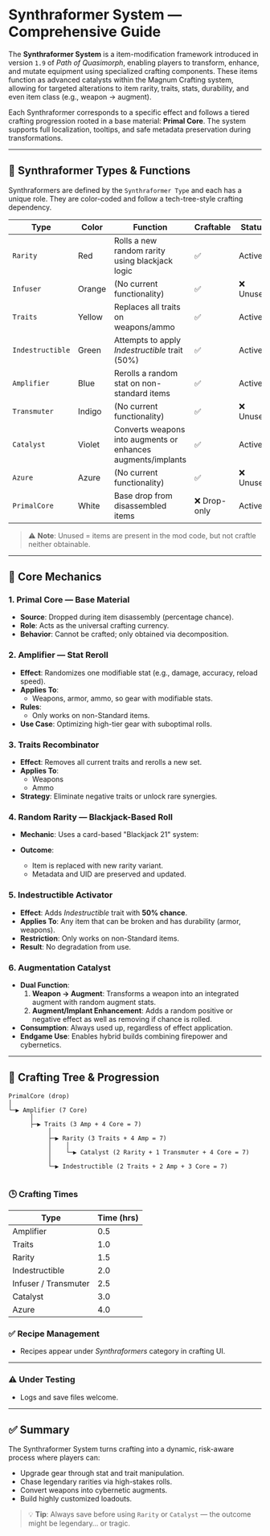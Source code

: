 # Synthraformer System — Comprehensive Guide

The **Synthraformer System** is a item-modification framework introduced in version `1.9` of *Path of Quasimorph*, enabling players to transform, enhance, and mutate equipment using specialized crafting components. These items function as advanced catalysts within the Magnum Crafting system, allowing for targeted alterations to item rarity, traits, stats, durability, and even item class (e.g., weapon → augment).

Each Synthraformer corresponds to a specific effect and follows a tiered crafting progression rooted in a base material: **Primal Core**. The system supports full localization, tooltips, and safe metadata preservation during transformations.


---

## 🔧 Synthraformer Types & Functions

Synthraformers are defined by the `Synthraformer Type` and each has a unique role. They are color-coded and follow a tech-tree-style crafting dependency.

| Type | Color | Function | Craftable | Status |
|------|------|--------|----------|--------|
| `Rarity` | Red | Rolls a new random rarity using blackjack logic | ✅ | Active |
| `Infuser` | Orange | (No current functionality) | ✅ | ❌ Unused |
| `Traits` | Yellow | Replaces all traits on weapons/ammo | ✅ | Active |
| `Indestructible` | Green | Attempts to apply *Indestructible* trait (50%) | ✅ | Active |
| `Amplifier` | Blue | Rerolls a random stat on non-standard items | ✅ | Active |
| `Transmuter` | Indigo | (No current functionality) | ✅ | ❌ Unused |
| `Catalyst` | Violet | Converts weapons into augments or enhances augments/implants | ✅ | Active |
| `Azure` | Azure | (No current functionality)| ✅ | ❌ Unused |
| `PrimalCore` | White | Base drop from disassembled items | ❌ Drop-only | Active |

> ⚠️ **Note**: Unused = items are present in the mod code, but not craftle neither obtainable.

---

## 🧪 Core Mechanics

### 1. **Primal Core — Base Material**
- **Source**: Dropped during item disassembly (percentage chance).
- **Role**: Acts as the universal crafting currency.
- **Behavior**: Cannot be crafted; only obtained via decomposition.

### 2. **Amplifier — Stat Reroll**
- **Effect**: Randomizes one modifiable stat (e.g., damage, accuracy, reload speed).
- **Applies To**:
  - Weapons, armor, ammo, so gear with modifiable stats.
- **Rules**:
  - Only works on non-Standard items.
- **Use Case**: Optimizing high-tier gear with suboptimal rolls.

### 3. **Traits Recombinator**
- **Effect**: Removes all current traits and rerolls a new set.
- **Applies To**:
  - Weapons
  - Ammo
- **Strategy**: Eliminate negative traits or unlock rare synergies.

### 4. **Random Rarity — Blackjack-Based Roll**
- **Mechanic**: Uses a card-based "Blackjack 21" system:

- **Outcome**:
  - Item is replaced with new rarity variant.
  - Metadata and UID are preserved and updated.

### 5. **Indestructible Activator**
- **Effect**: Adds *Indestructible* trait with **50% chance**.
- **Applies To**: Any item that can be broken and has durability (armor, weapons).
- **Restriction**: Only works on non-Standard items.
- **Result**: No degradation from use.

### 6. **Augmentation Catalyst**
- **Dual Function**:
  1. **Weapon → Augment**: Transforms a weapon into an integrated augment with random augment stats.
  2. **Augment/Implant Enhancement**: Adds a random positive or negative effect as well as removing if chance is rolled.
- **Consumption**: Always used up, regardless of effect application.
- **Endgame Use**: Enables hybrid builds combining firepower and cybernetics.


---

## 🔗 Crafting Tree & Progression

```text
PrimalCore (drop)
│
└─▶ Amplifier (7 Core) 
      │
      ├─▶ Traits (3 Amp + 4 Core = 7)
           │
           ├─▶ Rarity (3 Traits + 4 Amp = 7)
           │    │
           │    └─▶ Catalyst (2 Rarity + 1 Transmuter + 4 Core = 7)
           │
           └─▶ Indestructible (2 Traits + 2 Amp + 3 Core = 7)
       
```

### 🕒 Crafting Times
| Type | Time (hrs) |
|------|-----------|
| Amplifier | 0.5 |
| Traits | 1.0 |
| Rarity | 1.5 |
| Indestructible | 2.0 |
| Infuser / Transmuter | 2.5 |
| Catalyst | 3.0 |
| Azure | 4.0 |

### ✅ Recipe Management
- Recipes appear under *Synthraformers* category in crafting UI.

---

### ⚠️ Under Testing
- Logs and save files welcome.

---

## ✅ Summary

The Synthraformer System turns crafting into a dynamic, risk-aware process where players can:
- Upgrade gear through stat and trait manipulation.
- Chase legendary rarities via high-stakes rolls.
- Convert weapons into cybernetic augments.
- Build highly customized loadouts.

> 💡 **Tip**: Always save before using `Rarity` or `Catalyst` — the outcome might be legendary… or tragic.